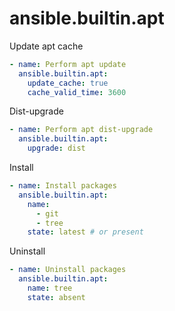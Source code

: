 # ansible.builtin.apt

Update apt cache
```yaml
- name: Perform apt update
  ansible.builtin.apt:
    update_cache: true
    cache_valid_time: 3600
```

Dist-upgrade
```yaml
- name: Perform apt dist-upgrade
  ansible.builtin.apt:
    upgrade: dist
```

Install
```yaml
- name: Install packages
  ansible.builtin.apt:
    name:
      - git
      - tree
    state: latest # or present
```

Uninstall
```yaml
- name: Uninstall packages
  ansible.builtin.apt:
    name: tree
    state: absent
```